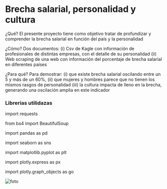 # Brecha salarial, personalidad y cultura
¿Qué? El presente proyecto tiene como objetivo tratar de profundizar y comprender la brecha salarial en función del país y la personalidad

¿Cómo? Dos documentos: (i) Csv de Kagle con información de profesionales de distintas empresas, con el detalle de su personalidad (ii) Web scraping de una web con información del porcentaje de brecha salarial en diferentes países   

¿Para qué? Para demostrar: (i) que existe brecha salarial oscilando entre un 5 y más de un 60%, (ii) que mujeres y hombres parece que no tienen los mismos rasgos de personalidad (iii) la cultura impacta de lleno en la brecha, generando una oscilación amplia en este indicador



### Librerías utilidazas
import requests

from bs4 import BeautifulSoup

import pandas as pd

import seaborn as sns

import matplotlib.pyplot as plt

import plotly.express as px

import plotly.graph_objects as go

![foto](https://d500.epimg.net/cincodias/imagenes/2020/03/06/legal/1583511171_908314_1583511312_noticia_normal_recorte1.jpg)

